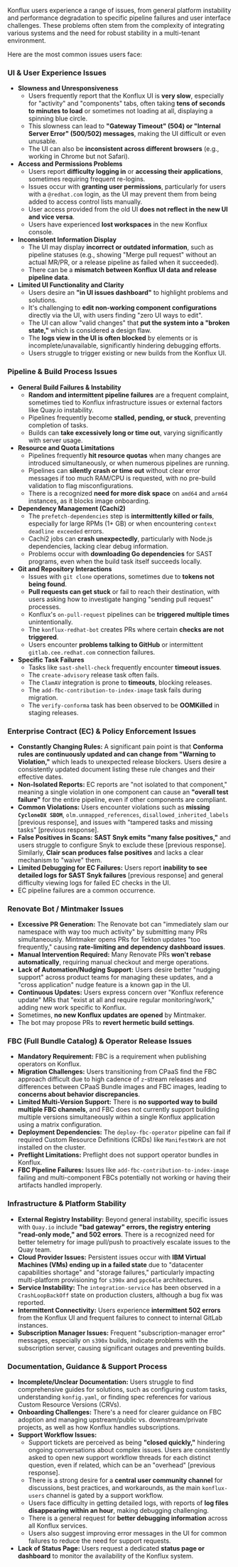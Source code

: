 Konflux users experience a range of issues, from general platform instability and performance degradation to specific pipeline failures and user interface challenges. These problems often stem from the complexity of integrating various systems and the need for robust stability in a multi-tenant environment.

Here are the most common issues users face:

### UI & User Experience Issues
*   **Slowness and Unresponsiveness**
    *   Users frequently report that the Konflux UI is **very slow**, especially for "activity" and "components" tabs, often taking **tens of seconds to minutes to load** or sometimes not loading at all, displaying a spinning blue circle.
    *   This slowness can lead to **"Gateway Timeout" (504) or "Internal Server Error" (500/502) messages**, making the UI difficult or even unusable.
    *   The UI can also be **inconsistent across different browsers** (e.g., working in Chrome but not Safari).
*   **Access and Permissions Problems**
    *   Users report **difficulty logging in** or **accessing their applications**, sometimes requiring frequent re-logins.
    *   Issues occur with **granting user permissions**, particularly for users with a `@redhat.com` login, as the UI may prevent them from being added to access control lists manually.
    *   User access provided from the old UI **does not reflect in the new UI and vice versa**.
    *   Users have experienced **lost workspaces** in the new Konflux console.
*   **Inconsistent Information Display**
    *   The UI may display **incorrect or outdated information**, such as pipeline statuses (e.g., showing "Merge pull request" without an actual MR/PR, or a release pipeline as failed when it succeeded).
    *   There can be a **mismatch between Konflux UI data and release pipeline data**.
*   **Limited UI Functionality and Clarity**
    *   Users desire an **"in UI issues dashboard"** to highlight problems and solutions.
    *   It's challenging to **edit non-working component configurations** directly via the UI, with users finding "zero UI ways to edit".
    *   The UI can allow "valid changes" that **put the system into a "broken state,"** which is considered a design flaw.
    *   The **logs view in the UI is often blocked** by elements or is incomplete/unavailable, significantly hindering debugging efforts.
    *   Users struggle to trigger existing or new builds from the Konflux UI.

### Pipeline & Build Process Issues
*   **General Build Failures & Instability**
    *   **Random and intermittent pipeline failures** are a frequent complaint, sometimes tied to Konflux infrastructure issues or external factors like Quay.io instability.
    *   Pipelines frequently become **stalled, pending, or stuck**, preventing completion of tasks.
    *   Builds can **take excessively long or time out**, varying significantly with server usage.
*   **Resource and Quota Limitations**
    *   Pipelines frequently **hit resource quotas** when many changes are introduced simultaneously, or when numerous pipelines are running.
    *   Pipelines can **silently crash or time out** without clear error messages if too much RAM/CPU is requested, with no pre-build validation to flag misconfigurations.
    *   There is a recognized **need for more disk space** on `amd64` and `arm64` instances, as it blocks image onboarding.
*   **Dependency Management (Cachi2)**
    *   The `prefetch-dependencies` step is **intermittently killed or fails**, especially for large RPMs (1+ GB) or when encountering `context deadline exceeded` errors.
    *   Cachi2 jobs can **crash unexpectedly**, particularly with Node.js dependencies, lacking clear debug information.
    *   Problems occur with **downloading Go dependencies** for SAST programs, even when the build task itself succeeds locally.
*   **Git and Repository Interactions**
    *   Issues with `git clone` operations, sometimes due to **tokens not being found**.
    *   **Pull requests can get stuck** or fail to reach their destination, with users asking how to investigate hanging "sending pull request" processes.
    *   Konflux's `on-pull-request` pipelines can be **triggered multiple times** unintentionally.
    *   The `konflux-redhat-bot` creates PRs where certain **checks are not triggered**.
    *   Users encounter **problems talking to GitHub** or intermittent `gitlab.cee.redhat.com` connection failures.
*   **Specific Task Failures**
    *   Tasks like `sast-shell-check` frequently encounter **timeout issues**.
    *   The `create-advisory` release task often fails.
    *   The `ClamAV` integration is prone to **timeouts**, blocking releases.
    *   The `add-fbc-contribution-to-index-image` task fails during migration.
    *   The `verify-conforma` task has been observed to be **OOMKilled** in staging releases.

### Enterprise Contract (EC) & Policy Enforcement Issues
*   **Constantly Changing Rules:** A significant pain point is that **Conforma rules are continuously updated and can change from "Warning to Violation,"** which leads to unexpected release blockers. Users desire a consistently updated document listing these rule changes and their effective dates.
*   **Non-Isolated Reports:** EC reports are "not isolated to that component," meaning a single violation in one component can cause an **"overall test failure"** for the entire pipeline, even if other components are compliant.
*   **Common Violations:** Users encounter violations such as **missing `CycloneDX SBOM`**, `olm.unmapped_references`, `disallowed_inherited_labels` [previous response], and issues with "tampered tasks and missing tasks" [previous response].
*   **False Positives in Scans:** **SAST Snyk emits "many false positives,"** and users struggle to configure Snyk to exclude these [previous response]. Similarly, **Clair scan produces false positives** and lacks a clear mechanism to "waive" them.
*   **Limited Debugging for EC Failures:** Users report **inability to see detailed logs for SAST Snyk failures** [previous response] and general difficulty viewing logs for failed EC checks in the UI.
*   EC pipeline failures are a common occurrence.

### Renovate Bot / Mintmaker Issues
*   **Excessive PR Generation:** The Renovate bot can "immediately slam our namespace with way too much activity" by submitting many PRs simultaneously. Mintmaker opens PRs for Tekton updates "too frequently," causing **rate-limiting and dependency dashboard issues**.
*   **Manual Intervention Required:** Many Renovate PRs **won't rebase automatically**, requiring manual checkout and merge operations.
*   **Lack of Automation/Nudging Support:** Users desire better "nudging support" across product teams for managing these updates, and a "cross application" nudge feature is a known gap in the UI.
*   **Continuous Updates:** Users express concern over "Konflux reference update" MRs that "exist at all and require regular monitoring/work," adding new work specific to Konflux.
*   Sometimes, **no new Konflux updates are opened** by Mintmaker.
*   The bot may propose PRs to **revert hermetic build settings**.

### FBC (Full Bundle Catalog) & Operator Release Issues
*   **Mandatory Requirement:** FBC is a requirement when publishing operators on Konflux.
*   **Migration Challenges:** Users transitioning from CPaaS find the FBC approach difficult due to high cadence of `z`-stream releases and differences between CPaaS Bundle images and FBC images, leading to **concerns about behavior discrepancies**.
*   **Limited Multi-Version Support:** There is **no supported way to build multiple FBC channels**, and FBC does not currently support building multiple versions simultaneously within a single Konflux application using a matrix configuration.
*   **Deployment Dependencies:** The `deploy-fbc-operator` pipeline can fail if required Custom Resource Definitions (CRDs) like `ManifestWork` are not installed on the cluster.
*   **Preflight Limitations:** Preflight does not support operator bundles in Konflux.
*   **FBC Pipeline Failures:** Issues like `add-fbc-contribution-to-index-image` failing and multi-component FBCs potentially not working or having their artifacts handled improperly.

### Infrastructure & Platform Stability
*   **External Registry Instability:** Beyond general instability, specific issues with `Quay.io` include **"bad gateway" errors, the registry entering "read-only mode," and 502 errors**. There is a recognized need for better telemetry for image pull/push to proactively escalate issues to the Quay team.
*   **Cloud Provider Issues:** Persistent issues occur with **IBM Virtual Machines (VMs) ending up in a failed state** due to "datacenter capabilities shortage" and "storage failures," particularly impacting multi-platform provisioning for `s390x` and `ppc64le` architectures.
*   **Service Instability:** The `integration-service` has been observed in a `CrashLoopBackOff` state on production clusters, although a bug fix was reported.
*   **Intermittent Connectivity:** Users experience **intermittent 502 errors** from the Konflux UI and frequent failures to connect to internal GitLab instances.
*   **Subscription Manager Issues:** Frequent "subscription-manager error" messages, especially on `s390x` builds, indicate problems with the subscription server, causing significant outages and preventing builds.

### Documentation, Guidance & Support Process
*   **Incomplete/Unclear Documentation:** Users struggle to find comprehensive guides for solutions, such as configuring custom tasks, understanding `konfig.yaml`, or finding spec references for various Custom Resource Versions (CRVs).
*   **Onboarding Challenges:** There's a need for clearer guidance on FBC adoption and managing upstream/public vs. downstream/private projects, as well as how Konflux handles subscriptions.
*   **Support Workflow Issues:**
    *   Support tickets are perceived as being **"closed quickly,"** hindering ongoing conversations about complex issues. Users are consistently asked to open new support workflow threads for each distinct question, even if related, which can be an "overhead" [previous response].
    *   There is a strong desire for a **central user community channel** for discussions, best practices, and workarounds, as the main `konflux-users` channel is gated by a support workflow.
    *   Users face difficulty in getting detailed logs, with reports of **log files disappearing within an hour**, making debugging challenging.
    *   There is a general request for **better debugging information** across all Konflux services.
    *   Users also suggest improving error messages in the UI for common failures to reduce the need for support requests.
*   **Lack of Status Page:** Users request a dedicated **status page or dashboard** to monitor the availability of the Konflux system.